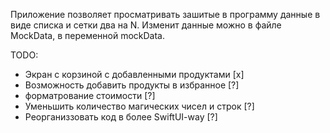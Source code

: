 Приложение позволяет просматривать зашитые в программу данные в виде списка и сетки два на N.
Изменит данные можно в файле MockData, в переменной mockData.

TODO: 
- Экран с корзиной c добавленными продуктами [x]
- Возможность добавить продукты в избранное [?]
- форматрование стоимости [?]
- Уменьшить количество магических чисел и строк [?]
- Реорганиззовать код в более SwiftUI-way [?]
